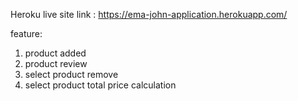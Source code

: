 Heroku live site link : https://ema-john-application.herokuapp.com/

feature:
1. product added 
2. product review 
3. select product remove 
4. select product total price calculation 
